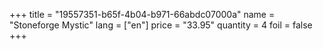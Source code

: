 +++
title = "19557351-b65f-4b04-b971-66abdc07000a"
name = "Stoneforge Mystic"
lang = ["en"]
price = "33.95"
quantity = 4
foil = false
+++
